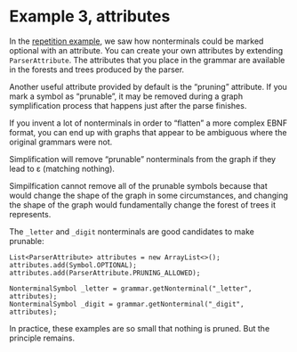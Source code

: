 # Example 3, attributes

In the [repetition example](example2.md), we saw how nonterminals
could be marked optional with an attribute. You can create your own
attributes by extending `ParserAttribute`. The attributes that you
place in the grammar are available in the forests and trees produced
by the parser.

Another useful attribute provided by default is the “pruning”
attribute. If you mark a symbol as “prunable”, it may be removed
during a graph symplification process that happens just after the
parse finishes.

If you invent a lot of nonterminals in order to “flatten” a more
complex EBNF format, you can end up with graphs that appear to be
ambiguous where the original grammars were not.

Simplification will remove “prunable” nonterminals from the graph if
they lead to ε (matching nothing).

Simpilfication cannot remove all of the prunable symbols because that
would change the shape of the graph in some circumstances, and
changing the shape of the graph would fundamentally change the forest
of trees it represents.

The `_letter` and `_digit` nonterminals are good candidates to make
prunable:

```
List<ParserAttribute> attributes = new ArrayList<>();
attributes.add(Symbol.OPTIONAL);
attributes.add(ParserAttribute.PRUNING_ALLOWED);

NonterminalSymbol _letter = grammar.getNonterminal("_letter", attributes);
NonterminalSymbol _digit = grammar.getNonterminal("_digit", attributes);
```

In practice, these examples are so small that nothing is pruned. But the principle remains.
